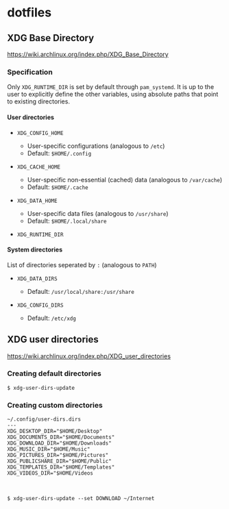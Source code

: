 # dotfiles

## XDG Base Directory

https://wiki.archlinux.org/index.php/XDG_Base_Directory

### Specification

Only `XDG_RUNTIME_DIR` is set by default through `pam_systemd`. It is up to the user to explicitly define the other variables, using absolute paths that point to existing directories.

#### User directories

- `XDG_CONFIG_HOME`

  - User-specific configurations (analogous to `/etc`)
  - Default: `$HOME/.config`

- `XDG_CACHE_HOME`

  - User-specific non-essential (cached) data (analogous to `/var/cache`)
  - Default: `$HOME/.cache`

- `XDG_DATA_HOME`

  - User-specific data files (analogous to `/usr/share`)
  - Default: `$HOME/.local/share`
  
- `XDG_RUNTIME_DIR`

#### System directories

List of directories seperated by `:` (analogous to `PATH`)

- `XDG_DATA_DIRS`

  - Default: `/usr/local/share:/usr/share`
  
- `XDG_CONFIG_DIRS`

  - Default: `/etc/xdg`

## XDG user directories

https://wiki.archlinux.org/index.php/XDG_user_directories

### Creating default directories

    $ xdg-user-dirs-update
    
### Creating custom directories

    ~/.config/user-dirs.dirs
    ---
    XDG_DESKTOP_DIR="$HOME/Desktop"
    XDG_DOCUMENTS_DIR="$HOME/Documents"
    XDG_DOWNLOAD_DIR="$HOME/Downloads"
    XDG_MUSIC_DIR="$HOME/Music"
    XDG_PICTURES_DIR="$HOME/Pictures"
    XDG_PUBLICSHARE_DIR="$HOME/Public"
    XDG_TEMPLATES_DIR="$HOME/Templates"
    XDG_VIDEOS_DIR="$HOME/Videos

<br>

    $ xdg-user-dirs-update --set DOWNLOAD ~/Internet
